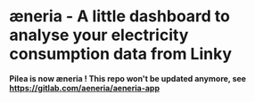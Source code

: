 # æneria - A little dashboard to analyse your electricity consumption data from Linky

**Pilea is now æneria ! This repo won't be updated anymore, see https://gitlab.com/aeneria/aeneria-app**
